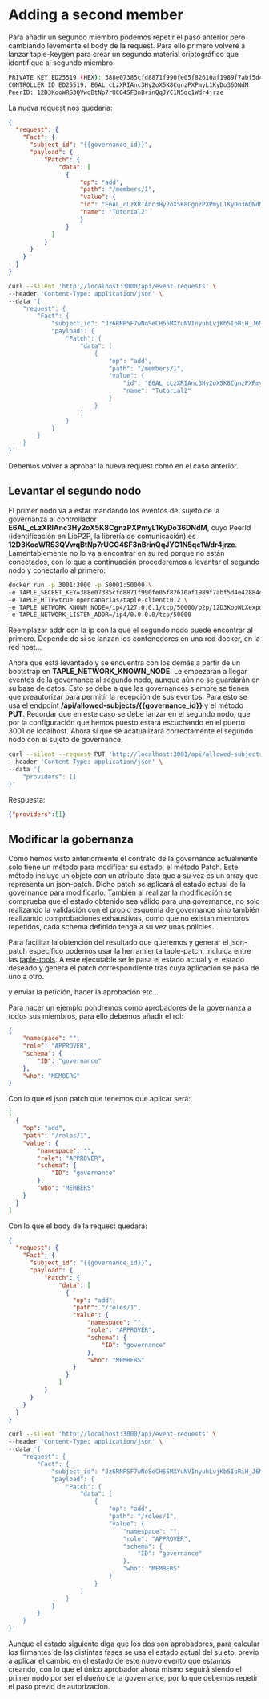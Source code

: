 # Adding a second member

Para añadir un segundo miembro podemos repetir el paso anterior pero cambiando levemente el body de la request. Para ello primero volveré a lanzar taple-keygen para crear un segundo material criptográfico que identifique al segundo miembro:

```bash
PRIVATE KEY ED25519 (HEX): 388e07385cfd8871f990fe05f82610af1989f7abf5d4e42884c8337498086ba0
CONTROLLER ID ED25519: E6AL_cLzXRIAnc3Hy2oX5K8CgnzPXPmyL1KyDo36DNdM
PeerID: 12D3KooWRS3QVwqBtNp7rUCG4SF3nBrinQqJYC1N5qc1Wdr4jrze
```

La nueva request nos quedaría:

```json
{
  "request": {
    "Fact": {
      "subject_id": "{{governance_id}}",
      "payload": {
          "Patch": {
              "data": [
                {
                    "op": "add",
                    "path": "/members/1",
                    "value": {
                    "id": "E6AL_cLzXRIAnc3Hy2oX5K8CgnzPXPmyL1KyDo36DNdM",
                    "name": "Tutorial2"
                    }
                }
            ]
          }
      }
    }
  }
}
```

```bash
curl --silent 'http://localhost:3000/api/event-requests' \
--header 'Content-Type: application/json' \
--data '{
    "request": {
        "Fact": {
            "subject_id": "Jz6RNP5F7wNoSeCH65MXYuNVInyuhLvjKb5IpRiH_J6M",
            "payload": {
                "Patch": {
                    "data": [
                        {
                            "op": "add",
                            "path": "/members/1",
                            "value": {
                                "id": "E6AL_cLzXRIAnc3Hy2oX5K8CgnzPXPmyL1KyDo36DNdM",
                                "name": "Tutorial2"
                            }
                        }
                    ]
                }
            }
        }
    }
}'
```

Debemos volver a aprobar la nueva request como en el caso anterior.

## Levantar el segundo nodo

El primer nodo va a estar mandando los eventos del sujeto de la governanza al controllador **E6AL_cLzXRIAnc3Hy2oX5K8CgnzPXPmyL1KyDo36DNdM**, cuyo PeerId (identificación en LibP2P, la librería de comunicación) es **12D3KooWRS3QVwqBtNp7rUCG4SF3nBrinQqJYC1N5qc1Wdr4jrze**. Lamentablemente no lo va a encontrar en su red porque no están conectados, con lo que a continuación procederemos a levantar el segundo nodo y conectarlo al primero:

```bash
docker run -p 3001:3000 -p 50001:50000 \ 
-e TAPLE_SECRET_KEY=388e07385cfd8871f990fe05f82610af1989f7abf5d4e42884c8337498086ba0 \ 
-e TAPLE_HTTP=true opencanarias/taple-client:0.2 \ 
-e TAPLE_NETWORK_KNOWN_NODE=/ip4/127.0.0.1/tcp/50000/p2p/12D3KooWLXexpg81PjdjnrhmHUxN7U5EtfXJgr9cahei1SJ9Ub3B \ 
-e TAPLE_NETWORK_LISTEN_ADDR=/ip4/0.0.0.0/tcp/50000
```

Reemplazar addr con la ip con la que el segundo nodo puede encontrar al primero. Depende de si se lanzan los contenedores en una red docker, en la red host...

Ahora que está levantado y se encuentra con los demás a partir de un bootstrap en **TAPLE_NETWORK_KNOWN_NODE**. Le empezarán a llegar eventos de la governance al segundo nodo, aunque aún no se guardarán en su base de datos. Esto se debe a que las governances siempre se tienen que preautorizar para permitir la recepción de sus eventos. Para esto se usa el endpoint **/api/allowed-subjects/{{governance_id}}** y el método **PUT**. Recordar que en este caso se debe lanzar en el segundo nodo, que por la configuración que hemos puesto estará escuchando en el puerto 3001 de localhost. Ahora sí que se acatualizará correctamente el segundo nodo con el sujeto de governance.

```bash
curl --silent --request PUT 'http://localhost:3001/api/allowed-subjects/Jz6RNP5F7wNoSeCH65MXYuNVInyuhLvjKb5IpRiH_J6M' \
--header 'Content-Type: application/json' \
--data '{
    "providers": []
}'
```

Respuesta:

```json
{"providers":[]}
```

## Modificar la gobernanza

Como hemos visto anteriormente el contrato de la governance actualmente solo tiene un método para modificar su estado, el método Patch. Este método incluye un objeto con un atributo data que a su vez es un array que representa un json-patch. Dicho patch se aplicará al estado actual de la governance para modificarlo. También al realizar la modificación se comprueba que el estado obtenido sea válido para una governance, no solo realizando la validación con el propio esquema de governance sino también realizando comprobaciones exhaustivas, como que no existan miembros repetidos, cada schema definido tenga a su vez unas policies...

Para facilitar la obtención del resultado que queremos y generar el json-patch específico podemos usar la herramienta taple-patch, incluida entre las [taple-tools](../../learn/client-tools.md). A este ejecutable se le pasa el estado actual y el estado deseado y genera el patch correspondiente tras cuya aplicación se pasa de uno a otro.

y enviar la petición, hacer la aprobación etc...

Para hacer un ejemplo pondremos como aprobadores de la governanza a todos sus miembros, para ello debemos añadir el rol:

```json
{
    "namespace": "",
    "role": "APPROVER",
    "schema": {
        "ID": "governance"
    },
    "who": "MEMBERS"
}
```

Con lo que el json patch que tenemos que aplicar será:

```json
[
  {
    "op": "add",
    "path": "/roles/1",
    "value": {
        "namespace": "",
        "role": "APPROVER",
        "schema": {
            "ID": "governance"
        },
        "who": "MEMBERS"
    }
  }
]
```

Con lo que el body de la request quedará:

```json
{
  "request": {
    "Fact": {
      "subject_id": "{{governance_id}}",
      "payload": {
          "Patch": {
              "data": [
                {
                  "op": "add",
                  "path": "/roles/1",
                  "value": {
                      "namespace": "",
                      "role": "APPROVER",
                      "schema": {
                          "ID": "governance"
                      },
                      "who": "MEMBERS"
                  }
                }
              ]
          }
      }
    }
  }
}
```

```bash
curl --silent 'http://localhost:3000/api/event-requests' \
--header 'Content-Type: application/json' \
--data '{
    "request": {
        "Fact": {
            "subject_id": "Jz6RNP5F7wNoSeCH65MXYuNVInyuhLvjKb5IpRiH_J6M",
            "payload": {
                "Patch": {
                    "data": [
                        {
                            "op": "add",
                            "path": "/roles/1",
                            "value": {
                                "namespace": "",
                                "role": "APPROVER",
                                "schema": {
                                    "ID": "governance"
                                },
                                "who": "MEMBERS"
                            }
                        }
                    ]
                }
            }
        }
    }
}'
```

Aunque el estado siguiente diga que los dos son aprobadores, para calcular los firmantes de las distintas fases se usa el estado actual del sujeto, previo a aplicar el cambio en el estado de este nuevo evento que estamos creando, con lo que el único aprobador ahora mismo seguirá siendo el primer nodo por ser el dueño de la governance, por lo que debemos repetir el paso previo de autorización.
